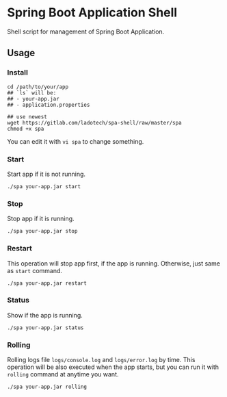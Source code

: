 # Spring Boot Application Shell

Shell script for management of Spring Boot Application.

## Usage

### Install

```shell
cd /path/to/your/app
## `ls` will be:
## - your-app.jar
## - application.properties

## use newest
wget https://gitlab.com/ladotech/spa-shell/raw/master/spa
chmod +x spa
```

You can edit it with `vi spa` to change something.

### Start

Start app if it is not running.

```shell
./spa your-app.jar start
```

### Stop

Stop app if it is running.

```shell
./spa your-app.jar stop
```

### Restart

This operation will stop app first, if the app is running. Otherwise, just same as `start` command.

```shell
./spa your-app.jar restart
```

### Status

Show if the app is running.

```shell
./spa your-app.jar status
```

### Rolling

Rolling logs file `logs/console.log` and `logs/error.log` by time. This operation will be also executed when the app starts, but you can run it with `rolling` command at anytime you want.

```shell
./spa your-app.jar rolling
```
